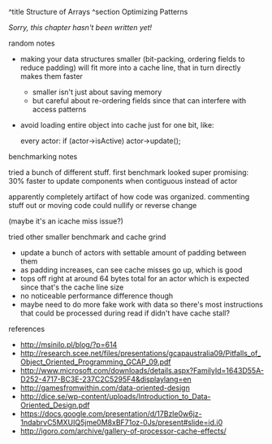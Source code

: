 ^title Structure of Arrays
^section Optimizing Patterns

*Sorry, this chapter hasn't been written yet!*

random notes

- making your data structures smaller (bit-packing, ordering fields to reduce padding) will fit more into a cache line, that in turn directly makes them faster

    - smaller isn't just about saving memory
    - but careful about re-ordering fields since that can interfere with access
      patterns

- avoid loading entire object into cache just for one bit, like:

    every actor:
      if (actor->isActive) actor->update();


benchmarking notes

tried a bunch of different stuff. first benchmark looked super promising:
30% faster to update components when contiguous instead of actor

apparently completely artifact of how code was organized. commenting stuff out
or moving code could nullify or reverse change

(maybe it's an icache miss issue?)

tried other smaller benchmark and cache grind
- update a bunch of actors with settable amount of padding between them
- as padding increases, can see cache misses go up, which is good
- tops off right at around 64 bytes total for an actor which is expected since
  that's the cache line size
- no noticeable performance difference though
- maybe need to do more fake work with data so there's most instructions that
  could be processed during read if didn't have cache stall?

references

* http://msinilo.pl/blog/?p=614
* http://research.scee.net/files/presentations/gcapaustralia09/Pitfalls_of_Object_Oriented_Programming_GCAP_09.pdf
* http://www.microsoft.com/downloads/details.aspx?FamilyId=1643D55A-D252-4717-BC3E-237C2C5295F4&displaylang=en
* http://gamesfromwithin.com/data-oriented-design
* http://dice.se/wp-content/uploads/Introduction_to_Data-Oriented_Design.pdf
* https://docs.google.com/presentation/d/17Bzle0w6jz-1ndabrvC5MXUIQ5jme0M8xBF71oz-0Js/present#slide=id.i0
* http://igoro.com/archive/gallery-of-processor-cache-effects/
